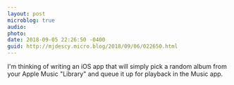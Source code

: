 ```yaml
---
layout: post
microblog: true
audio: 
photo: 
date: 2018-09-05 22:26:50 -0400
guid: http://mjdescy.micro.blog/2018/09/06/022650.html
---
```

I'm thinking of writing an iOS app that will simply pick a random album from your Apple Music "Library" and queue it up for playback in the Music app.
